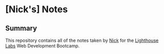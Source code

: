 # [Nick's] Notes 
## Summary 

This repository contains all of the notes taken by [Nick](https://github.com/Njoe00) for the [Lighthouse Labs](https://www.lighthouselabs.ca/) Web Development Bootcamp.

